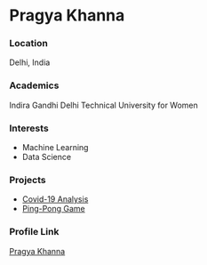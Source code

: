 # Pragya Khanna

### Location

Delhi, India

### Academics

Indira Gandhi Delhi Technical University for Women

### Interests

- Machine Learning
- Data Science


### Projects

- [Covid-19 Analysis](https://github.com/pragyakhanna11/Covid-19-analysis)
- [Ping-Pong Game](https://github.com/pragyakhanna11/Ping-Pong)

### Profile Link

[Pragya Khanna](https://github.com/pragyakhanna11)
